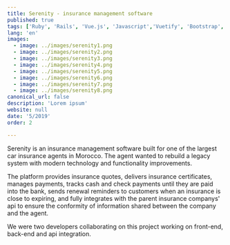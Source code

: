 ```yaml
---
title: Serenity - insurance management software
published: true
tags: ['Ruby', 'Rails', 'Vue.js', 'Javascript','Vuetify', 'Bootstrap', 'HTML', 'CSS', 'AWS', 'Postgres', 'Circle-Ci', 'Jest', 'Minitest', 'Rspec']
lang: 'en'
images:
  - image: ../images/serenity1.png
  - image: ../images/serenity2.png
  - image: ../images/serenity3.png
  - image: ../images/serenity4.png
  - image: ../images/serenity5.png
  - image: ../images/serenity6.png
  - image: ../images/serenity7.png
  - image: ../images/serenity8.png
canonical_url: false
description: 'Lorem ipsum'
website: null
date: '5/2019'
order: 2

---
```


Serenity is an insurance management software built for one of the largest car insurance agents in Morocco. The agent wanted to rebuild a legacy system with modern technology and functionality improvements.


The platform provides insurance quotes, delivers insurance certificates, manages payments, tracks cash and check payments until they are paid into the bank, sends renewal reminders to customers when an insurance is close to expiring, and fully integrates with the parent insurance companys' api to ensure the conformity of information shared between the company and the agent.


We were two developers collaborating on this project working on front-end, back-end and api integration.



